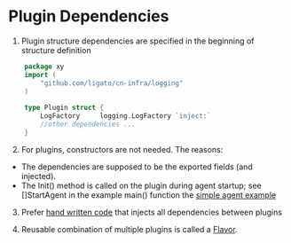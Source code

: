 # Plugin Dependencies

1. Plugin structure dependencies are specified in the beginning of structure definition
```go
	package xy
	import (
	    "github.com/ligato/cn-infra/logging"
	)
	
	type Plugin struct {
		LogFactory     logging.LogFactory `inject:`
		//other dependencies ...
	}
```
	
2. For plugins, constructors are not needed. The reasons:
  * The dependencies are supposed to be the exported fields (and injected).
  * The Init() method is called on the plugin during agent startup; 
    see []StartAgent in the example main() function the 
    [simple agent example](../../examples/simple-agent)

3. Prefer [hand written code](../../flavors/rpc/rpc_flavor.go) 
   that injects all dependencies between plugins
   
4. Reusable combination of multiple plugins is called a [Flavor](PLUGIN_FLAVORS.md).

